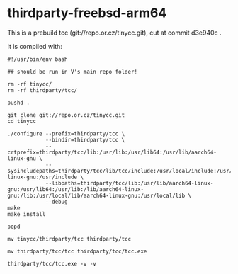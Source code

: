 # thirdparty-freebsd-arm64

This is a prebuild tcc (git://repo.or.cz/tinycc.git), cut at commit d3e940c .

It is compiled with:
```shell
#!/usr/bin/env bash

## should be run in V's main repo folder!

rm -rf tinycc/
rm -rf thirdparty/tcc/

pushd .

git clone git://repo.or.cz/tinycc.git
cd tinycc

./configure --prefix=thirdparty/tcc \
            --bindir=thirdparty/tcc \
            --crtprefix=thirdparty/tcc/lib:/usr/lib:/usr/lib64:/usr/lib/aarch64-linux-gnu \
            --sysincludepaths=thirdparty/tcc/lib/tcc/include:/usr/local/include:/usr/include/aarch64-linux-gnu:/usr/include \
            --libpaths=thirdparty/tcc/lib:/usr/lib/aarch64-linux-gnu:/usr/lib64:/usr/lib:/lib/aarch64-linux-gnu:/lib:/usr/local/lib/aarch64-linux-gnu:/usr/local/lib \
            --debug
make
make install

popd

mv tinycc/thirdparty/tcc thirdparty/tcc

mv thirdparty/tcc/tcc thirdparty/tcc/tcc.exe

thirdparty/tcc/tcc.exe -v -v
```
